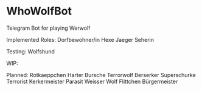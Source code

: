 # WhoWolfBot
Telegram Bot for playing Werwolf

Implemented Roles:
Dorfbewohner/in
Hexe
Jaeger
Seherin

Testing:
Wolfshund

WIP:

Planned:
Rotkaeppchen
Harter Bursche
Terrorwolf
Berserker
Superschurke
Terrorist
Kerkermeister
Parasit
Weisser Wolf
Flittchen
Bürgermeister
